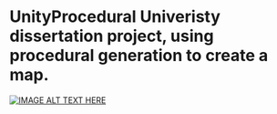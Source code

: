 # UnityProcedural Univeristy dissertation project, using procedural generation to create a map. 
[![IMAGE ALT TEXT HERE](https://img.youtube.com/vi/3zlNUK9Yx1c/0.jpg)](https://www.youtube.com/watch?v=3zlNUK9Yx1c)
